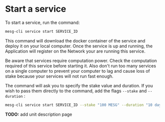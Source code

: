 # Start a service

To start a service, run the command:

```bash
mesg-cli service start SERVICE_ID
```

This command will download the docker container of the service and deploy it on your local computer. Once the service is up and running, the Application will register on the Network your are running this service.

Be aware that services require computation power. Check the computation required of this service before starting it. Also don't run too many services on a single computer to prevent your computer to lag and cause loss of stake because your services will not run fast enough.

The command will ask you to specify the stake value and duration. If you wish to pass them directly to the command, add the flags `--stake` and `--duration` :

```bash
mesg-cli service start SERVICE_ID --stake "100 MESG" --duration "10 days"
```

**TODO:** add unit description page
